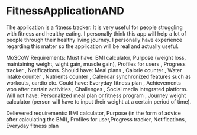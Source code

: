 # FitnessApplicationAND
The application is a fitness tracker. It is very useful for people struggling with fitness and healthy eating. I personally think this app will help a lot of people through their healthy living journey. I personally have experience regarding this matter so the application will be real and actually useful.

MoSCoW Requirements: Must have: BMI calculator, Purpose (weight loss, maintaining weight, wight gain, muscle gain), Profiles for users , Progress tracker , Notifications. Should have: Meal plans , Calorie counter , Water intake counter , Nutrients counter , Calendar synchronized features such as workouts, cardio etc. Could have: Everyday fitness plan , Achievements won after certain activities , Challenges , Social media integrated platform. Will not have: Personalized meal plan or fitness program , Journey weight calculator (person will have to input their weight at a certain period of time).

Delievered requirements: BMI calculator, Purpose (in the form of advice after calculating the BMI), Profiles for user,Progress tracker,  Notifications, Everyday fitness plan
